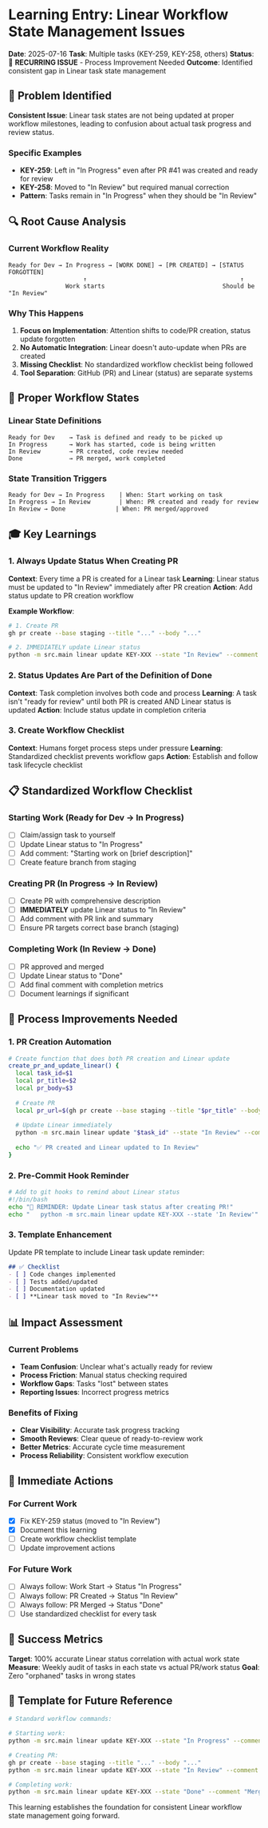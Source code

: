 # Learning Entry: Linear Workflow State Management Issues

**Date**: 2025-07-16
**Task**: Multiple tasks (KEY-259, KEY-258, others)
**Status**: 🔄 **RECURRING ISSUE** - Process Improvement Needed
**Outcome**: Identified consistent gap in Linear task state management

## 🚨 **Problem Identified**

**Consistent Issue**: Linear task states are not being updated at proper workflow milestones, leading to confusion about actual task progress and review status.

### **Specific Examples**
- **KEY-259**: Left in "In Progress" even after PR #41 was created and ready for review
- **KEY-258**: Moved to "In Review" but required manual correction
- **Pattern**: Tasks remain in "In Progress" when they should be "In Review"

## 🔍 **Root Cause Analysis**

### **Current Workflow Reality**
```
Ready for Dev → In Progress → [WORK DONE] → [PR CREATED] → [STATUS FORGOTTEN]
                     ↑                                           ↑
                Work starts                                 Should be "In Review"
```

### **Why This Happens**
1. **Focus on Implementation**: Attention shifts to code/PR creation, status update forgotten
2. **No Automatic Integration**: Linear doesn't auto-update when PRs are created
3. **Missing Checklist**: No standardized workflow checklist being followed
4. **Tool Separation**: GitHub (PR) and Linear (status) are separate systems

## 🎯 **Proper Workflow States**

### **Linear State Definitions**
```
Ready for Dev    → Task is defined and ready to be picked up
In Progress      → Work has started, code is being written
In Review        → PR created, code review needed
Done             → PR merged, work completed
```

### **State Transition Triggers**
```
Ready for Dev → In Progress    | When: Start working on task
In Progress → In Review        | When: PR created and ready for review  
In Review → Done              | When: PR merged/approved
```

## 🎓 **Key Learnings**

### 1. **Always Update Status When Creating PR**
**Context**: Every time a PR is created for a Linear task
**Learning**: Linear status must be updated to "In Review" immediately after PR creation
**Action**: Add status update to PR creation workflow

**Example Workflow**:
```bash
# 1. Create PR
gh pr create --base staging --title "..." --body "..."

# 2. IMMEDIATELY update Linear status
python -m src.main linear update KEY-XXX --state "In Review" --comment "PR created: [URL]"
```

### 2. **Status Updates Are Part of the Definition of Done**
**Context**: Task completion involves both code and process
**Learning**: A task isn't "ready for review" until both PR is created AND Linear status is updated
**Action**: Include status update in completion criteria

### 3. **Create Workflow Checklist**
**Context**: Humans forget process steps under pressure
**Learning**: Standardized checklist prevents workflow gaps
**Action**: Establish and follow task lifecycle checklist

## 📋 **Standardized Workflow Checklist**

### **Starting Work (Ready for Dev → In Progress)**
- [ ] Claim/assign task to yourself
- [ ] Update Linear status to "In Progress"
- [ ] Add comment: "Starting work on [brief description]"
- [ ] Create feature branch from staging

### **Creating PR (In Progress → In Review)**
- [ ] Create PR with comprehensive description
- [ ] **IMMEDIATELY** update Linear status to "In Review"
- [ ] Add comment with PR link and summary
- [ ] Ensure PR targets correct base branch (staging)

### **Completing Work (In Review → Done)**
- [ ] PR approved and merged
- [ ] Update Linear status to "Done" 
- [ ] Add final comment with completion metrics
- [ ] Document learnings if significant

## 🚀 **Process Improvements Needed**

### **1. PR Creation Automation**
```bash
# Create function that does both PR creation and Linear update
create_pr_and_update_linear() {
  local task_id=$1
  local pr_title=$2
  local pr_body=$3
  
  # Create PR
  local pr_url=$(gh pr create --base staging --title "$pr_title" --body "$pr_body")
  
  # Update Linear immediately
  python -m src.main linear update "$task_id" --state "In Review" --comment "PR created: $pr_url"
  
  echo "✅ PR created and Linear updated to In Review"
}
```

### **2. Pre-Commit Hook Reminder**
```bash
# Add to git hooks to remind about Linear status
#!/bin/bash
echo "🔔 REMINDER: Update Linear task status after creating PR!"
echo "   python -m src.main linear update KEY-XXX --state 'In Review'"
```

### **3. Template Enhancement**
Update PR template to include Linear task update reminder:
```markdown
## ✅ Checklist
- [ ] Code changes implemented
- [ ] Tests added/updated
- [ ] Documentation updated
- [ ] **Linear task moved to "In Review"**
```

## 📊 **Impact Assessment**

### **Current Problems**
- **Team Confusion**: Unclear what's actually ready for review
- **Process Friction**: Manual status checking required
- **Workflow Gaps**: Tasks "lost" between states
- **Reporting Issues**: Incorrect progress metrics

### **Benefits of Fixing**
- **Clear Visibility**: Accurate task progress tracking
- **Smooth Reviews**: Clear queue of ready-to-review work
- **Better Metrics**: Accurate cycle time measurement
- **Process Reliability**: Consistent workflow execution

## 🔄 **Immediate Actions**

### **For Current Work**
- [x] Fix KEY-259 status (moved to "In Review")
- [x] Document this learning
- [ ] Create workflow checklist template
- [ ] Update improvement actions

### **For Future Work**
- [ ] Always follow: Work Start → Status "In Progress"
- [ ] Always follow: PR Created → Status "In Review" 
- [ ] Always follow: PR Merged → Status "Done"
- [ ] Use standardized checklist for every task

## 🎯 **Success Metrics**

**Target**: 100% accurate Linear status correlation with actual work state
**Measure**: Weekly audit of tasks in each state vs actual PR/work status
**Goal**: Zero "orphaned" tasks in wrong states

## 📝 **Template for Future Reference**

```bash
# Standard workflow commands:

# Starting work:
python -m src.main linear update KEY-XXX --state "In Progress" --comment "Starting implementation of [feature]"

# Creating PR:
gh pr create --base staging --title "..." --body "..."
python -m src.main linear update KEY-XXX --state "In Review" --comment "PR created: [URL]"

# Completing work:
python -m src.main linear update KEY-XXX --state "Done" --comment "Merged and deployed. Final metrics: [summary]"
```

This learning establishes the foundation for consistent Linear workflow state management going forward. 